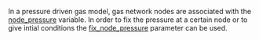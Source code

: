 In a pressure driven gas model, gas network nodes are associated with the [node\_pressure](@ref) variable. In order to fix the pressure at a certain node or to give intial conditions the [fix\_node\_pressure](@ref) parameter can be used.
